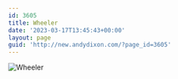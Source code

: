 ```yaml
---
id: 3605
title: Wheeler
date: '2023-03-17T13:45:43+00:00'
layout: page
guid: 'http://new.andydixon.com/?page_id=3605'
---
```


![Wheeler](https://i0.wp.com/assets.g8x2.ldn.idrivee2-23.com/posters/Wheeler%2001.jpg?w=1200&ssl=1 "Wheeler")